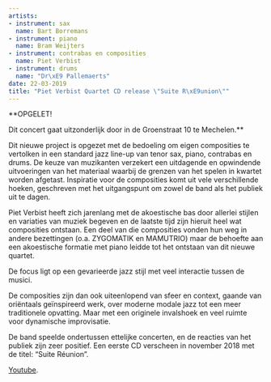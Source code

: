 ```yaml
---
artists:
- instrument: sax
  name: Bart Borremans
- instrument: piano
  name: Bram Weijters
- instrument: contrabas en composities
  name: Piet Verbist
- instrument: drums
  name: "Dr\xE9 Pallemaerts"
date: 22-03-2019
title: "Piet Verbist Quartet CD release \"Suite R\xE9union\""
---
```

**OPGELET! 

Dit concert gaat uitzonderlijk door in de Groenstraat 10 te Mechelen.** 

Dit nieuwe project is opgezet met de bedoeling om eigen composities te vertolken in een standard 
jazz line-up van tenor sax, piano, contrabas en drums. De keuze van muzikanten verzekert een uitdagende 
en opwindende uitvoeringen van het materiaal waarbij de grenzen van het spelen in kwartet worden afgetast.
Inspiratie voor de composities komt uit vele verschillende hoeken, geschreven met het uitgangspunt om zowel 
de band als het publiek uit te dagen. 

Piet Verbist heeft zich jarenlang met de akoestische bas door allerlei stijlen en variaties van muziek 
begeven en de laatste tijd zijn hieruit heel wat composities ontstaan. Een deel van die composities 
vonden hun weg in andere bezettingen (o.a. ZYGOMATIK en MAMUTRIO) maar de behoefte aan een akoestische 
formatie met piano leidde tot het ontstaan van dit nieuwe quartet. 

De focus ligt op een gevarieerde jazz stijl met veel interactie tussen de musici. 

De composities zijn dan ook uiteenlopend van sfeer en context, gaande van oriëntaals geïnspireerd werk, 
over moderne modale jazz tot een meer traditionele opvatting. Maar met een originele invalshoek en veel 
ruimte voor dynamische improvisatie. 

De band speelde ondertussen ettelijke concerten, en de reacties van het publiek zijn zeer positief.
Een eerste CD verscheen in november 2018 met de titel: “Suite Réunion”.

[Youtube](https://www.youtube.com/watch?v=zZLih-qxysE).
